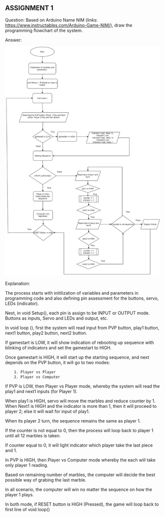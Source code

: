 ## ASSIGNMENT 1 

Question: Based on Arduino Name NIM (links: https://www.instructables.com/Arduino-Game-NIM/), draw the programming flowchart of the system.

Answer:

![Assignment 1 Answer](https://github.com/AimanCheong/MCTE_4342_Embedded_System_Design/blob/main/Assignments/Assignment%201/Assignment%201.png)

Explanation: 

The process starts with initilization of variables and parameters in programming code and also defining pin assessment for the buttons, servo, LEDs (indicator). 

Next, in void Setup(), each pin is assign to be INPUT or OUTPUT mode. Buttons as inputs, Servo and LEDs and output, etc.

In void loop (), first the system will read input from PVP button, play1 button, next1 button, play2 button, next2 button.

If gamestart is LOW, it will show indication of rebooting up sequence with blinking of indicators and set the gamestart to HIGH.

Once gamestart is HIGH, it will start up the starting sequence, and next depends on the PVP button, it will go to two modes:

        1. Player vs Player 
        2. Player vs Computer 
        
If PVP is LOW, then Player vs Player mode, whereby the system will read the play1 and next1 inputs (for Player 1). 

When play1 is HIGH, servo will move the marbles and reduce counter by 1. When Next1 is HIGH and the indicator is more than 1, then it will proceed to player 2; else it will wait for input of play1.

When its player 2 turn, the sequence remains the same as player 1.

If the counter is not equal to 0, then the process will loop back to player 1 until all 12 marbles is taken. 

If counter equal to 0, it will light indicator which player take the last piece and 1.

In PVP is HIGH, then Player vs Computer mode whereby the each will take only player 1 reading.

Based on remaining number of marbles, the computer will decide the best possible way of grabing the last marble.

In all scenario, the computer will win no matter the sequence on how the player 1 plays.

In both mode, if RESET button is HIGH (Pressed), the game will loop back to first line of void loop()



